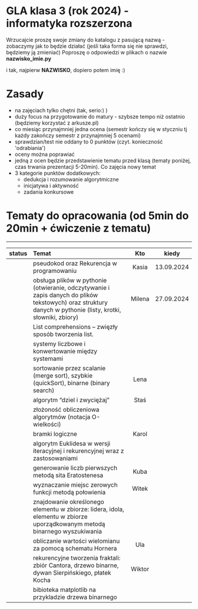 # GLA klasa 3 (rok 2024) - informatyka rozszerzona 
Wrzucajcie proszę swoje zmiany do katalogu z pasującą nazwą - zobaczymy jak to będzie działać (jeśli taka forma się nie sprawdzi, będziemy ją zmieniać)
Poproszę o odpowiedzi w plikach o nazwie **nazwisko_imie.py** 

i tak, najpierw **NAZWISKO**, dopiero potem imię :)

# Zasady
- na zajęciach tylko chętni (tak, serio:) )
- duży focus na przygotowanie do matury - szybsze tempo niż ostatnio (będziemy korzystać z arkusze.pl)
- co miesiąc przynajmniej jedna ocena (semestr kończy się w styczniu tj każdy zakończy semestr z przynajmniej 5 ocenami)
- sprawdzian/test nie oddany to 0 punktów (czyt. konieczność 'odrabiania')
- oceny można poprawiać
- jedną z ocen będzie przedstawienie tematu przed klasą (tematy poniżej, czas trwania prezentacji 5-20min). Co zajęcia nowy temat
- 3 kategorie punktów dodatkowych:
    - dedukcja i rozumowanie algorytmiczne
    - inicjatywa i aktywność
    - zadania konkursowe
  
# Tematy do opracowania (od 5min do 20min + ćwiczenie z tematu)
---------
| status | Temat                                                                                                | Kto                   | kiedy |
| --- | :----------------                                                                                       | :------:              | :----: |
|  | pseudokod oraz Rekurencja w programowaniu                                                                  |   Kasia               | 13.09.2024 |
|  | obsługa plików w pythonie (otwieranie, odczytywanie i zapis danych do plików tekstowych) oraz struktury danych w pythonie (listy, krotki, słowniki, zbiory)        |    Milena  |  27.09.2024 |
|  | List comprehensions – zwięzły sposób tworzenia list.                                                       |                      |                              |
|  | systemy liczbowe i konwertowanie między systemami                                                          |                      |                              |   
|  | sortowanie przez scalanie (merge sort), szybkie (quickSort), binarne (binary search)                       |   Lena                |                              |
|  | algorytm “dziel i zwyciężaj”                                                                               |   Staś                |                              |
|  | złożoność obliczeniowa algorytmów (notacja O-wielkości)                                                    |                      |                              |
|  | bramki logiczne                                                                                            |   Karol               |                              |
|  | algorytm Euklidesa w wersji iteracyjnej i rekurencyjnej wraz z zastosowaniami                              |                      |                              |
|  | generowanie liczb pierwszych metodą sita Eratostenesa                                                      |   Kuba                |                              |
|  | wyznaczanie miejsc zerowych funkcji metodą połowienia                                                      |   Witek               |                              |
|  | znajdowanie określonego elementu w zbiorze: lidera, idola, elementu w zbiorze uporządkowanym metodą binarnego wyszukiwania         |           |                  |
|  | obliczanie wartości wielomianu za pomocą schematu Hornera                                                  |   Ula                 |                              |
|  | rekurencyjne tworzenia fraktali: zbiór Cantora, drzewo binarne, dywan Sierpińskiego, płatek Kocha          |   Wiktor              |                              |
|  | bibioteka matplotlib na przykladzie drzewa binarnego                                                       |                      |                                |



      
